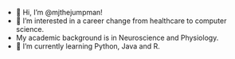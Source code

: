 - 👋 Hi, I’m @mjthejumpman!
- 👀 I’m interested in a career change from healthcare to computer science.
- My academic background is in Neuroscience and Physiology.
- 🌱 I’m currently learning Python, Java and R.
<!---
mjthejumpman/mjthejumpman is a ✨ special ✨ repository because its `README.md` (this file) appears on your GitHub profile.
You can click the Preview link to take a look at your changes.
--->
